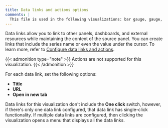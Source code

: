 ```yaml
---
title: Data links and actions options
comments: |
  This file is used in the following visualizations: bar gauge, gauge, pie chart, stat
---
```


Data links allow you to link to other panels, dashboards, and external resources while maintaining the context of the source panel.
You can create links that include the series name or even the value under the cursor.
To learn more, refer to [Configure data links and actions](../../configure-data-links/).

{{< admonition type="note" >}}
Actions are not supported for this visualization.
{{< /admonition >}}

For each data link, set the following options:

- **Title**
- **URL**
- **Open in new tab**

Data links for this visualization don't include the **One click** switch, however, if there's only one data link configured, that data link has single-click functionality.
If multiple data links are configured, then clicking the visualization opens a menu that displays all the data links.
